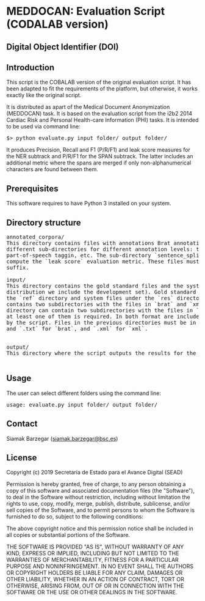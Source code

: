 # MEDDOCAN: Evaluation Script (CODALAB version)

## Digital Object Identifier (DOI)


## Introduction

This script is the COBALAB version of the original evaluation script. It
has been adapted to fit the requirements of the platform, but otherwise, 
it works exactly like the original script.

It is distributed as apart of the Medical Document Anonymization
(MEDDOCAN) task. It is based on the evaluation script from the i2b2 2014
Cardiac Risk and Personal Health-care Information (PHI) tasks. It is
intended to be used via command line:

<pre>
$> python evaluate.py input_folder/ output_folder/
</pre>

It produces Precision, Recall and F1 (P/R/F1) and leak score measures for
the NER subtrack and P/R/F1 for the SPAN subtrack. The latter includes an
additional metric where the spans are merged if only non-alphanumerical
characters are found between them.

## Prerequisites

This software requires to have Python 3 installed on your system.


## Directory structure

<pre>
annotated_corpora/
This directory contains files with annotations Brat annotation format. It may contain
different sub-directories for different annotation levels: tokens, sentence splitting,
part-of-speech taggin, etc. The sub-directory `sentence_splitting` is mandatory to 
compute the `leak score` evaluation metric. These files must be stored with `.ann` 
suffix.

input/
This directory contains the gold standard files and the systems submission files (in this
distribution we include the development set). Gold standard files must be placed under 
the `ref` directory and system files under the `res` directory. The `ref` directory 
contains two subdirectories with the files in `brat` and `xml` formats. The `res` 
directory can contain two subdirectories with the files in `brat` and`xml` formats, and 
at least one of them is required. In both format are included, the `brat` format is used 
by the script. Files in the previous directories must be in the appropriate format: `.ann` 
and `.txt` for `brat`, and `.xml` for `xml`. 


output/
This directory where the script outputs the results for the run.

</pre>

## Usage

The user can select different folders using the command line:

<pre>
usage: evaluate.py input_folder/ output_folder/
</pre>


## Contact

Siamak Barzegar (siamak.barzegar@bsc.es)


## License

Copyright (c) 2019 Secretaría de Estado para el Avance Digital (SEAD)

Permission is hereby granted, free of charge, to any person obtaining a 
copy of this software and associated documentation files (the "Software"), 
to deal in the Software without restriction, including without limitation 
the rights to use, copy, modify, merge, publish, distribute, sublicense, 
and/or sell copies of the Software, and to permit persons to whom the 
Software is furnished to do so, subject to the following conditions:

The above copyright notice and this permission notice shall be included 
in all copies or substantial portions of the Software.

THE SOFTWARE IS PROVIDED "AS IS", WITHOUT WARRANTY OF ANY KIND, EXPRESS 
OR IMPLIED, INCLUDING BUT NOT LIMITED TO THE WARRANTIES OF MERCHANTABILITY, 
FITNESS FOR A PARTICULAR PURPOSE AND NONINFRINGEMENT. IN NO EVENT SHALL THE 
AUTHORS OR COPYRIGHT HOLDERS BE LIABLE FOR ANY CLAIM, DAMAGES OR OTHER 
LIABILITY, WHETHER IN AN ACTION OF CONTRACT, TORT OR OTHERWISE, ARISING FROM, 
OUT OF OR IN CONNECTION WITH THE SOFTWARE OR THE USE OR OTHER DEALINGS IN 
THE SOFTWARE.


